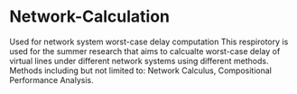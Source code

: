 # Network-Calculation
Used for network system worst-case delay computation
This respirotory is used for the summer research that aims to calcualte worst-case delay of virtual lines under different network systems using different methods.
Methods including but not limited to: Network Calculus, Compositional Performance Analysis.
